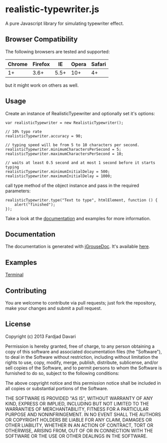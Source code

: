 # realistic-typewriter.js

A pure Javascript library for simulating typewriter effect.

## Browser Compatibility

The following browsers are tested and supported:

|Chrome|Firefox|  IE  |Opera|Safari|
|------|-------|------|-----|------|
|  1+  |  3.6+ | 5.5+ | 10+ |  4+  |

but it might work on others as well.

## Usage

Create an instance of RealisticTypewriter and optionally set it's options:

    var realisticTypewriter = new RealisticTypewriter();
    
    // 10% typo rate
    realisticTypewriter.accuracy = 90; 
    
    // typing speed will be from 5 to 10 characters per second.
    realisticTypewriter.minimumCharactersPerSecond = 5;
    realisticTypewriter.maximumCharactersPerSecond = 10;
    
    // waits at least 0.5 second and at most 1 second before it starts typing
    realisticTypewriter.minimumInitialDelay = 500;
    realisticTypewriter.maximumInitialDelay = 1000;

call type method of the object instance and pass in the required parameters:

    realisticTypewriter.type("Text to type", htmlElement, function () {
        alert("finished");
    });

Take a look at the [documentation](http://fardjad.github.com/realistic-typewriter.js/docs/) and examples for more information.

## Documentation

The documentation is generated with [jGrouseDoc](http://code.google.com/p/jgrousedoc/). It's available [here](http://fardjad.github.com/realistic-typewriter.js/docs/).

## Examples

[Terminal](http://fardjad.github.com/realistic-typewriter.js/examples/terminal/terminal.html)

## Contributing

You are welcome to contribute via pull requests; just fork the repository, make your changes and submit a pull request.

## License

Copyright (c) 2013 Fardjad Davari

Permission is hereby granted, free of charge, to any person obtaining a copy
of this software and associated documentation files (the "Software"), to deal
in the Software without restriction, including without limitation the rights
to use, copy, modify, merge, publish, distribute, sublicense, and/or sell
copies of the Software, and to permit persons to whom the Software is
furnished to do so, subject to the following conditions:

The above copyright notice and this permission notice shall be included in all
copies or substantial portions of the Software.

THE SOFTWARE IS PROVIDED "AS IS", WITHOUT WARRANTY OF ANY KIND, EXPRESS OR
IMPLIED, INCLUDING BUT NOT LIMITED TO THE WARRANTIES OF MERCHANTABILITY,
FITNESS FOR A PARTICULAR PURPOSE AND NONINFRINGEMENT. IN NO EVENT SHALL THE
AUTHORS OR COPYRIGHT HOLDERS BE LIABLE FOR ANY CLAIM, DAMAGES OR OTHER
LIABILITY, WHETHER IN AN ACTION OF CONTRACT, TORT OR OTHERWISE, ARISING FROM,
OUT OF OR IN CONNECTION WITH THE SOFTWARE OR THE USE OR OTHER DEALINGS IN THE
SOFTWARE.
